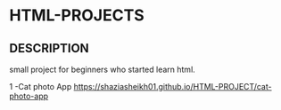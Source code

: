 # HTML-PROJECTS

## DESCRIPTION

small project for beginners who started learn html.

1 -Cat photo App
 https://shaziasheikh01.github.io/HTML-PROJECT/cat-photo-app
